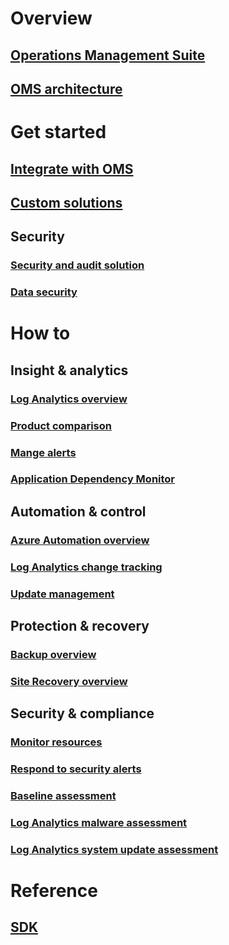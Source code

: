 # Overview
## [Operations Management Suite](operations-management-suite-overview.md)
## [OMS architecture](operations-management-suite-architecture.md)

# Get started
## [Integrate with OMS](operations-management-suite-integration.md)
## [Custom solutions](operations-management-suite-custom-solutions.md)
## Security
### [Security and audit solution](oms-security-getting-started.md)
### [Data security](oms-security-data-security.md)

# How to
## Insight & analytics
### [Log Analytics overview](../log-analytics/log-analytics-overview?toc=/azure/articles/operations-management-suite/toc.json)
### [Product comparison](operations-management-suite-monitoring-product-comparison.md)
### [Mange alerts](operations-management-suite-monitoring-alerts.md)
### [Application Dependency Monitor](operations-management-suite-application-dependency-monitor.md)

## Automation & control
### [Azure Automation overview](automation/automation-intro?toc=/azure/articles/operations-management-suite/toc.json)
### [Log Analytics change tracking](../log-analytics/log-analytics-change-tracking?toc=/azure/articles/operations-management-suite/toc.json)
### [Update management](oms-solution-update-management.md)

## Protection & recovery
### [Backup overview](../backup/backup-introduction-to-azure-backup?toc=/azure/articles/operations-management-suite/toc.json)
### [Site Recovery overview](../site-recovery/site-recovery-overview?toc=/azure/articles/operations-management-suite/toc.json)

## Security & compliance
### [Monitor resources](oms-security-monitoring-resources.md)
### [Respond to security alerts](oms-security-responding-alerts.md)
### [Baseline assessment](oms-security-baseline.md)
### [Log Analytics malware assessment](../log-analytics/log-analytics-malware?toc=/azure/articles/operations-management-suite/toc.json)
### [Log Analytics system update assessment](../log-analytics/log-analytics-system-update?toc=/azure/articles/operations-management-suite/toc.json)

# Reference
## [SDK](operations-management-suite-sdk.md)
